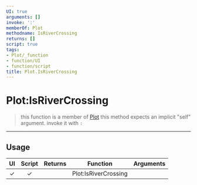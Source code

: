 ```yaml
---
UI: true
arguments: []
invoke: ':'
memberOf: Plot
methodname: IsRiverCrossing
returns: []
script: true
tags:
- Plot/_function
- function/UI
- function/script
title: Plot.IsRiverCrossing
---
```

# Plot:IsRiverCrossing
> this function is a member of [Plot](civ-6/lua/Plot.md)
> this method expects an implicit "self" argument. invoke it with `:`
-----
## Usage
|  UI | Script | Returns | Function | Arguments |
|:---:|:------:|-------:|:--------:|:---------|
|✓|✓||Plot:IsRiverCrossing||

